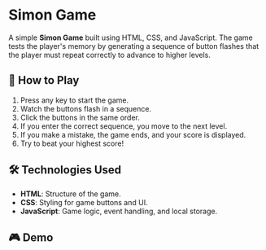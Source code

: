 # Simon Game

A simple **Simon Game** built using HTML, CSS, and JavaScript. The game tests the player's memory by generating a sequence of button flashes that the player must repeat correctly to advance to higher levels.

## 🚀 How to Play

1. Press any key to start the game.
2. Watch the buttons flash in a sequence.
3. Click the buttons in the same order.
4. If you enter the correct sequence, you move to the next level.
5. If you make a mistake, the game ends, and your score is displayed.
6. Try to beat your highest score!

## 🛠️ Technologies Used

- **HTML**: Structure of the game.
- **CSS**: Styling for game buttons and UI.
- **JavaScript**: Game logic, event handling, and local storage.

## 🎮 Demo



